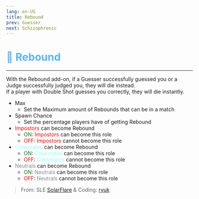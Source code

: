 ```yaml
---
lang: en-US
title: Rebound
prev: Guesser
next: Schizophrenic
---
```


# <font color=#56b5ff>🏀 <b>Rebound</b></font> <Badge text="Mixed" type="tip" vertical="middle"/>
---

With the Rebound add-on, if a Guesser successfully guessed you or a Judge successfully judged you, they will die instead.<br>
If a player with Double Shot guesses you correctly, they will die instantly.
* Max
  * Set the Maximum amount of Rebounds that can be in a match
* Spawn Chance
  * Set the percentage players have of getting Rebound
* <font color=red>Impostors</font> can become Rebound
  * <font color=green>ON</font>: <font color=red>Impostors</font> can become this role
  * <font color=red>OFF</font>: <font color=red>Impostors</font> cannot become this role
* <font color=#8cffff>Crewmates</font> can become Rebound
  * <font color=green>ON</font>: <font color=#8cffff>Crewmates</font> can become this role
  * <font color=red>OFF</font>: <font color=#8cffff>Crewmates</font> cannot become this role
* <font color=#7f8c8d>Neutrals</font> can become Rebound
  * <font color=green>ON</font>: <font color=#7f8c8d>Neutrals</font> can become this role
  * <font color=red>OFF</font>: <font color=#7f8c8d>Neutrals</font> cannot become this role

> From: SLE [SolarFlare](#) & Coding: [ryuk](#)